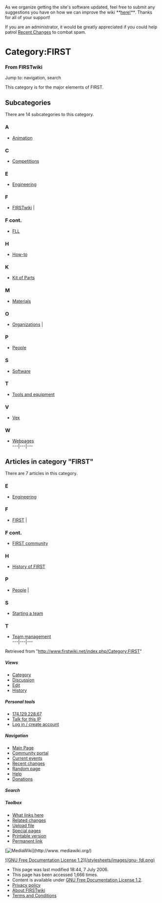 As we organize getting the site's software updated, feel free to submit any
suggestions you have on how we can improve the wiki
_**_[here!](/index.php/User:Hallry/Suggestions "User:Hallry/Suggestions"
)_**_. Thanks for all of your support!

If you are an administrator, it would be greatly appreciated if you could help
patrol [Recent Changes](/index.php/Special:Recentchanges
"Special:Recentchanges" ) to combat spam.

# Category:FIRST

### From FIRSTwiki

Jump to: navigation, search

This category is for the major elements of FIRST.

  

## Subcategories

There are 14 subcategories to this category.

### A

  * [Animation](/index.php/Category:Animation "Category:Animation" )

### C

  * [Competitions](/index.php/Category:Competitions "Category:Competitions" )

### E

  * [Engineering](/index.php/Category:Engineering "Category:Engineering" )

### F

  * [FIRSTwiki](/index.php/Category:FIRSTwiki "Category:FIRSTwiki" )
|

### F cont.

  * [FLL](/index.php/Category:FLL "Category:FLL" )

### H

  * [How-to](/index.php/Category:How-to "Category:How-to" )

### K

  * [Kit of Parts](/index.php/Category:Kit_of_Parts "Category:Kit of Parts" )

### M

  * [Materials](/index.php/Category:Materials "Category:Materials" )

### O

  * [Organizations](/index.php/Category:Organizations "Category:Organizations" )
|

### P

  * [People](/index.php/Category:People "Category:People" )

### S

  * [Software](/index.php/Category:Software "Category:Software" )

### T

  * [Tools and equipment](/index.php/Category:Tools_and_equipment "Category:Tools and equipment" )

### V

  * [Vex](/index.php/Category:Vex "Category:Vex" )

### W

  * [Webpages](/index.php/Category:Webpages "Category:Webpages" )  
---|---|---  
  
## Articles in category "FIRST"

There are 7 articles in this category.

### E

  * [Engineering](/index.php/Engineering "Engineering" )

### F

  * [FIRST](/index.php/FIRST "FIRST" )
|

### F cont.

  * [FIRST community](/index.php/FIRST_community "FIRST community" )

### H

  * [History of FIRST](/index.php/History_of_FIRST "History of FIRST" )

### P

  * [People](/index.php/People "People" )
|

### S

  * [Starting a team](/index.php/Starting_a_team "Starting a team" )

### T

  * [Team management](/index.php/Team_management "Team management" )  
---|---|---  
  
Retrieved from "<http://www.firstwiki.net/index.php/Category:FIRST>"

##### Views

  * [Category](/index.php/Category:FIRST)
  * [Discussion](/index.php/Category_talk:FIRST)
  * [Edit](/index.php?title=Category:FIRST&action=edit)
  * [History](/index.php?title=Category:FIRST&action=history)

##### Personal tools

  * [174.129.228.67](/index.php/User:174.129.228.67)
  * [Talk for this IP](/index.php/User_talk:174.129.228.67)
  * [Log in / create account](/index.php?title=Special:Userlogin&returnto=Category:FIRST)

[](/index.php/Main_Page "Main Page" )

##### Navigation

  * [Main Page](/index.php/Main_Page)
  * [Community portal](/index.php/FIRSTwiki:Community_portal)
  * [Current events](/index.php/Current_events)
  * [Recent changes](/index.php/Special:Recentchanges)
  * [Random page](/index.php/Special:Random)
  * [Help](/index.php/FIRSTwiki:Help)
  * [Donations](/index.php/FIRSTwiki:Site_support)

##### Search



##### Toolbox

  * [What links here](/index.php/Special:Whatlinkshere/Category:FIRST)
  * [Related changes](/index.php/Special:Recentchangeslinked/Category:FIRST)
  * [Upload file](/index.php/Special:Upload)
  * [Special pages](/index.php/Special:Specialpages)
  * [Printable version](/index.php?title=Category:FIRST&printable=yes)
  * [Permanent link](/index.php?title=Category:FIRST&oldid=48525)

[![MediaWiki](/skins/common/images/poweredby_mediawiki_88x31.png)](http://www.
mediawiki.org/)

[![GNU Free Documentation License 1.2](/stylesheets/images/gnu-
fdl.png)](http://www.gnu.org/copyleft/fdl.html)

  * This page was last modified 18:44, 7 July 2006.
  * This page has been accessed 1,666 times.
  * Content is available under [GNU Free Documentation License 1.2](http://www.gnu.org/copyleft/fdl.html "http://www.gnu.org/copyleft/fdl.html" ).
  * [Privacy policy](/index.php/FIRSTwiki:Privacy_policy "FIRSTwiki:Privacy policy" )
  * [About FIRSTwiki](/index.php/FIRSTwiki:About "FIRSTwiki:About" )
  * [Terms and Conditions](/index.php/FIRSTwiki:Terms_and_conditions "FIRSTwiki:Terms and conditions" )

